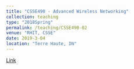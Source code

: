 ```yaml
---
title: "CSSE490 - Advanced Wireless Networking"
collection: teaching
type: "2018Spring"
permalink: /teaching/CSSE490-02
venue: "RHIT, CSSE"
date: 2019-3-04
location: "Terre Haute, IN"
---
```

[Link](https://rhit-csse.github.io/csse490_Wireless/)

